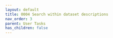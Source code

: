 ```yaml
---
layout: default
title: 0004 Search within dataset descriptions
nav_order: 3
parent: User Tasks
has_children: false
---
```

